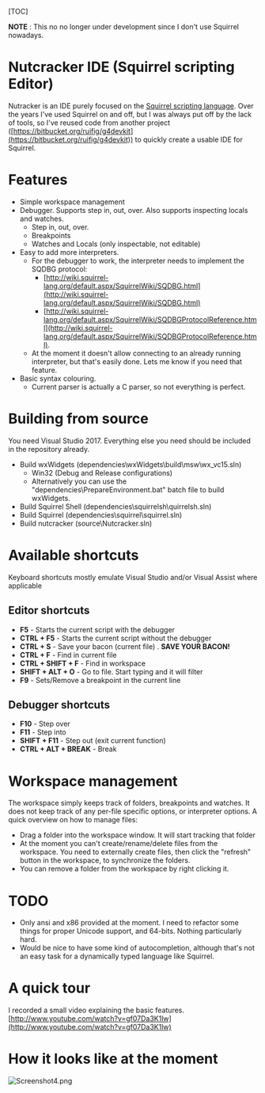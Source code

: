 [TOC]

**NOTE** : This no no longer under development since I don't use Squirrel nowadays.

# Nutcracker IDE (Squirrel scripting Editor) #

Nutracker is an IDE purely focused on the [Squirrel scripting language](http://squirrel-lang.org).
Over the years I've used Squirrel on and off, but I was always put off by the lack of tools, so I've reused code from another project ([https://bitbucket.org/ruifig/g4devkit](https://bitbucket.org/ruifig/g4devkit)) to quickly create a usable IDE for Squirrel.

# Features #

* Simple workspace management
* Debugger. Supports step in, out, over. Also supports inspecting locals and watches.
    * Step in, out, over.
    * Breakpoints
    * Watches and Locals (only inspectable, not editable)
* Easy to add more interpreters.
    * For the debugger to work, the interpreter needs to implement the SQDBG protocol:
        * [http://wiki.squirrel-lang.org/default.aspx/SquirrelWiki/SQDBG.html](http://wiki.squirrel-lang.org/default.aspx/SquirrelWiki/SQDBG.html)
        * [http://wiki.squirrel-lang.org/default.aspx/SquirrelWiki/SQDBGProtocolReference.html](http://wiki.squirrel-lang.org/default.aspx/SquirrelWiki/SQDBGProtocolReference.html).
    * At the moment it doesn't allow connecting to an already running interpreter, but that's easily done. Lets me know if you need that feature.
* Basic syntax colouring.
    * Current parser is actually a C parser, so not everything is perfect.

# Building from source #

You need Visual Studio 2017. Everything else you need should be included in the repository already.

* Build wxWidgets (dependencies\wxWidgets\build\msw\wx_vc15.sln)
    * Win32 (Debug and Release configurations)
    * Alternatively you can use the "dependencies\PrepareEnvironment.bat" batch file to build wxWidgets.
* Build Squirrel Shell (dependencies\squirrelsh\quirrelsh.sln)
* Build Squirrel (dependencies\squirrel\squirrel.sln)
* Build nutcracker (source\Nutcracker.sln)

# Available shortcuts

Keyboard shortcuts mostly emulate Visual Studio and/or Visual Assist where applicable

## Editor shortcuts

* **F5** - Starts the current script with the debugger
* **CTRL + F5** - Starts the current script without the debugger
* **CTRL + S** - Save your bacon (current file) . **SAVE YOUR BACON!**
* **CTRL + F** - Find in current file
* **CTRL + SHIFT + F** - Find in workspace
* **SHIFT + ALT + O** - Go to file. Start typing and it will filter
* **F9** - Sets/Remove a breakpoint in the current line

## Debugger shortcuts

* **F10** - Step over
* **F11** - Step into
* **SHIFT + F11** - Step out (exit current function)
* **CTRL + ALT + BREAK** - Break

# Workspace management

The workspace simply keeps track of folders, breakpoints and watches. It does not keep track of any per-file specific options, or interpreter options.
A quick overview on how to manage files:

* Drag a folder into the workspace window. It will start tracking that folder
* At the moment you can't create/rename/delete files from the workspace. You need to externally create files, then click the "refresh" button in the workspace, to synchronize the folders.
* You can remove a folder from the workspace by right clicking it.

# TODO

* Only ansi and x86 provided at the moment. I need to refactor some things for proper Unicode support, and 64-bits. Nothing particularly hard.
* Would be nice to have some kind of autocompletion, although that's not an easy task for a dynamically typed language like Squirrel.

# A quick tour #

I recorded a small video explaining the basic features.
[http://www.youtube.com/watch?v=gf07Da3K1lw](http://www.youtube.com/watch?v=gf07Da3K1lw)

# How it looks like at the moment #

![Screenshot4.png](https://bitbucket.org/repo/jnoqe9/images/2965400008-Screenshot4.png)
